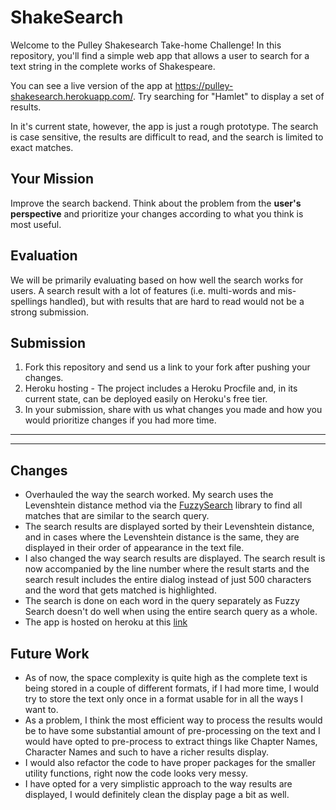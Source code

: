 # ShakeSearch

Welcome to the Pulley Shakesearch Take-home Challenge! In this repository,
you'll find a simple web app that allows a user to search for a text string in
the complete works of Shakespeare.

You can see a live version of the app at
https://pulley-shakesearch.herokuapp.com/. Try searching for "Hamlet" to display
a set of results.

In it's current state, however, the app is just a rough prototype. The search is
case sensitive, the results are difficult to read, and the search is limited to
exact matches.

## Your Mission

Improve the search backend. Think about the problem from the **user's perspective**
and prioritize your changes according to what you think is most useful. 

## Evaluation

We will be primarily evaluating based on how well the search works for users. A search result with a lot of features (i.e. multi-words and mis-spellings handled), but with results that are hard to read would not be a strong submission. 


## Submission

1. Fork this repository and send us a link to your fork after pushing your changes. 
2. Heroku hosting - The project includes a Heroku Procfile and, in its
current state, can be deployed easily on Heroku's free tier.
3. In your submission, share with us what changes you made and how you would prioritize changes if you had more time.



---
---

## Changes

- Overhauled the way the search worked. My search uses the Levenshtein distance method via the [FuzzySearch](https://github.com/lithammer/fuzzysearch) library to find all matches that are similar to the search query.  
- The search results are displayed sorted by their Levenshtein distance, and in cases where the Levenshtein distance is the same, they are displayed in their order of appearance in the text file. 
- I also changed the way search results are displayed. The search result is now accompanied by the line number where the result starts and the search result includes the entire dialog instead of just 500 characters and the word that gets matched is highlighted.
- The search is done on each word in the query separately as Fuzzy Search doesn't do well when using the entire search query as a whole.
- The app is hosted on heroku at this [link](https://rohitc-shakesearch.herokuapp.com/)

## Future Work

- As of now, the space complexity is quite high as the complete text is being stored in a couple of different formats, if I had more time, I would try to store the text only once in a format usable for in all the ways I want to.
- As a problem, I think the most efficient way to process the results would be to have some substantial amount of pre-processing on the text and I would have opted to pre-process to extract things like Chapter Names, Character Names and such to have a richer results display.
- I would also refactor the code to have proper packages for the smaller utility functions, right now the code looks very messy.
- I have opted for a very simplistic approach to the way results are displayed, I would definitely clean the display page a bit as well.  